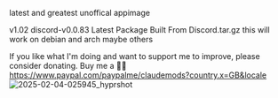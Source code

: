 latest and greatest unoffical appimage

v1.02
discord-v0.0.83
Latest Package Built From Discord.tar.gz
this will work on debian and arch maybe others



If you like what I'm doing and want to support me to improve, please consider donating.
Buy me a 🍕🥧 https://www.paypal.com/paypalme/claudemods?country.x=GB&locale
![2025-02-04-025945_hyprshot](https://github.com/user-attachments/assets/19cb7637-8110-497d-b006-89a426aabed2)

